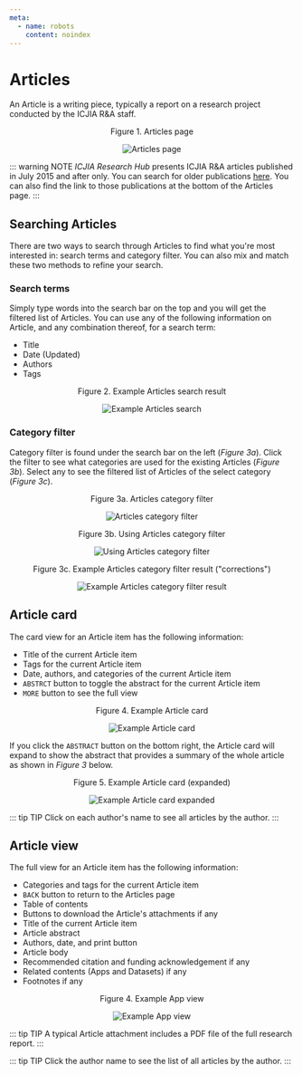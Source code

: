 ```yaml
---
meta:
  - name: robots
    content: noindex
---
```


# Articles

An Article is a writing piece, typically a report on a research project conducted by the ICJIA R&A staff.

<div style="text-align:center">

<span class="fig-title">Figure 1. Articles page</span>

![Articles page](/researchhub/docs/assets/img/article-page.png)

</div>

::: warning NOTE
_ICJIA Research Hub_ presents ICJIA R&A articles published in July 2015 and after only. You can search for older publications [here](http://icjia.state.il.us/research/publications). You can also find the link to those publications at the bottom of the Articles page.
:::

## Searching Articles

There are two ways to search through Articles to find what you're most interested in: search terms and category filter. You can also mix and match these two methods to refine your search.

### Search terms

Simply type words into the search bar on the top and you will get the filtered list of Articles. You can use any of the following information on Article, and any combination thereof, for a search term:

- Title
- Date (Updated)
- Authors
- Tags

<div style="text-align:center">

<span class="fig-title">Figure 2. Example Articles search result</span>

![Example Articles search](/researchhub/docs/assets/img/article-search.png)

</div>

### Category filter

Category filter is found under the search bar on the left (_Figure 3a_). Click the filter to see what categories are used for the existing Articles (_Figure 3b_). Select any to see the filtered list of Articles of the select category (_Figure 3c_).

<div style="text-align:center">

<span class="fig-title">Figure 3a. Articles category filter</span>

![Articles category filter](/researchhub/docs/assets/img/article-filter-1.png)

</div>

<div style="text-align:center">

<span class="fig-title">Figure 3b. Using Articles category filter</span>

![Using Articles category filter](/researchhub/docs/assets/img/article-filter-2.png)

</div>

<div style="text-align:center">

<span class="fig-title">Figure 3c. Example Articles category filter result ("corrections")</span>

![Example Articles category filter result](/researchhub/docs/assets/img/article-filter-3.png)

</div>

## Article card

The card view for an Article item has the following information:

- Title of the current Article item
- Tags for the current Article item
- Date, authors, and categories of the current Article item
- `ABSTRCT` button to toggle the abstract for the current Article item
- `MORE` button to see the full view

<div style="text-align:center">

<span class="fig-title">Figure 4. Example Article card</span>

![Example Article card](/researchhub/docs/assets/img/article-card1.png)

</div>

If you click the `ABSTRACT` button on the bottom right, the Article card will expand to show the abstract that provides a summary of the whole article as shown in _Figure 3_ below.

<div style="text-align:center">

<span class="fig-title">Figure 5. Example Article card (expanded)</span>

![Example Article card expanded](/researchhub/docs/assets/img/article-card2.png)

</div>

::: tip TIP
Click on each author's name to see all articles by the author.
:::

## Article view

The full view for an Article item has the following information:

- Categories and tags for the current Article item
- `BACK` button to return to the Articles page
- Table of contents
- Buttons to download the Article's attachments if any
- Title of the current Article item
- Article abstract
- Authors, date, and print button
- Article body
- Recommended citation and funding acknowledgement if any
- Related contents (Apps and Datasets) if any
- Footnotes if any

<div style="text-align:center">

<span class="fig-title">Figure 4. Example App view</span>

![Example App view](/researchhub/docs/assets/img/article-view.png)

</div>

::: tip TIP
A typical Article attachment includes a PDF file of the full research report.
:::

::: tip TIP
Click the author name to see the list of all articles by the author.
:::

<FundingStatement />
